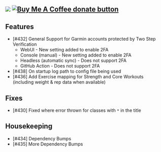 [![](https://img.shields.io/static/v1?label=Sponsor&message=%E2%9D%A4&logo=GitHub&color=%23fe8e86)](https://github.com/sponsors/philosowaffle) <span class="badge-buymeacoffee"><a href="https://www.buymeacoffee.com/philosowaffle" title="Donate to this project using Buy Me A Coffee"><img src="https://img.shields.io/badge/buy%20me%20a%20coffee-donate-yellow.svg" alt="Buy Me A Coffee donate button" /></a></span>
---

## Features

- [#432] General Support for Garmin accounts protected by Two Step Verification
	- WebUI - New setting added to enable 2FA
	- Console (manual) - New setting added to enable 2FA
	- Headless (automatic sync) - Does not support 2FA
	- GitHub Action - Does not support 2FA
- [#438] On startup log path to config file being used
- [#436] Add Exercise mapping for Strength and Core Workouts (including weight & rep data when available)

## Fixes

- [#430] Fixed where error thrown for classes with `*` in the title 

## Housekeeping

- [#434] Dependency Bumps
- [#435] More Dependency Bumps